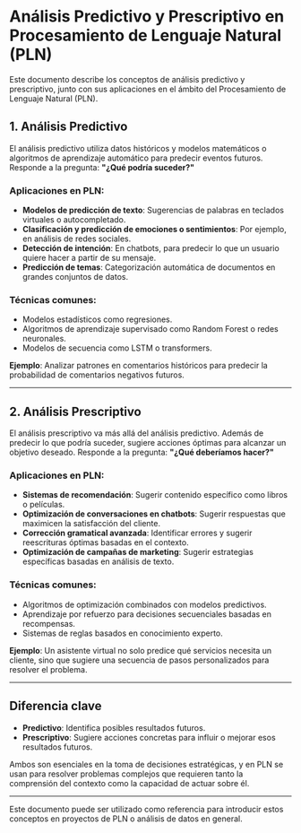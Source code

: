 
# Análisis Predictivo y Prescriptivo en Procesamiento de Lenguaje Natural (PLN)

Este documento describe los conceptos de análisis predictivo y prescriptivo, junto con sus aplicaciones en el ámbito del Procesamiento de Lenguaje Natural (PLN).

## 1. Análisis Predictivo
El análisis predictivo utiliza datos históricos y modelos matemáticos o algoritmos de aprendizaje automático para predecir eventos futuros. Responde a la pregunta: **"¿Qué podría suceder?"**

### Aplicaciones en PLN:
- **Modelos de predicción de texto**: Sugerencias de palabras en teclados virtuales o autocompletado.
- **Clasificación y predicción de emociones o sentimientos**: Por ejemplo, en análisis de redes sociales.
- **Detección de intención**: En chatbots, para predecir lo que un usuario quiere hacer a partir de su mensaje.
- **Predicción de temas**: Categorización automática de documentos en grandes conjuntos de datos.

### Técnicas comunes:
- Modelos estadísticos como regresiones.
- Algoritmos de aprendizaje supervisado como Random Forest o redes neuronales.
- Modelos de secuencia como LSTM o transformers.

**Ejemplo**: Analizar patrones en comentarios históricos para predecir la probabilidad de comentarios negativos futuros.

---

## 2. Análisis Prescriptivo
El análisis prescriptivo va más allá del análisis predictivo. Además de predecir lo que podría suceder, sugiere acciones óptimas para alcanzar un objetivo deseado. Responde a la pregunta: **"¿Qué deberíamos hacer?"**

### Aplicaciones en PLN:
- **Sistemas de recomendación**: Sugerir contenido específico como libros o películas.
- **Optimización de conversaciones en chatbots**: Sugerir respuestas que maximicen la satisfacción del cliente.
- **Corrección gramatical avanzada**: Identificar errores y sugerir reescrituras óptimas basadas en el contexto.
- **Optimización de campañas de marketing**: Sugerir estrategias específicas basadas en análisis de texto.

### Técnicas comunes:
- Algoritmos de optimización combinados con modelos predictivos.
- Aprendizaje por refuerzo para decisiones secuenciales basadas en recompensas.
- Sistemas de reglas basados en conocimiento experto.

**Ejemplo**: Un asistente virtual no solo predice qué servicios necesita un cliente, sino que sugiere una secuencia de pasos personalizados para resolver el problema.

---

## Diferencia clave
- **Predictivo**: Identifica posibles resultados futuros.
- **Prescriptivo**: Sugiere acciones concretas para influir o mejorar esos resultados futuros.

Ambos son esenciales en la toma de decisiones estratégicas, y en PLN se usan para resolver problemas complejos que requieren tanto la comprensión del contexto como la capacidad de actuar sobre él.

---

Este documento puede ser utilizado como referencia para introducir estos conceptos en proyectos de PLN o análisis de datos en general.
